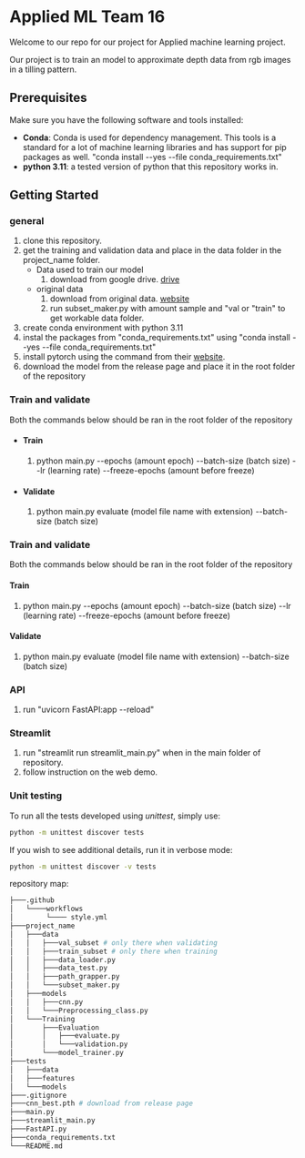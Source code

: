 # Applied ML Team 16

Welcome to our repo for our project for Applied machine learning project.

Our project is to train an model to approximate depth data from rgb images in a tilling pattern.

## Prerequisites
Make sure you have the following software and tools installed:

- **Conda**: Conda is used for dependency management. This tools is a standard for a lot of machine learning libraries and has support for pip packages as well. "conda install --yes --file conda_requirements.txt"
- **python 3.11**: a tested version of python that this repository works in.

## Getting Started
### general
1. clone this repository.
2. get the training and validation data and place in the data folder in the project_name folder.
    * Data used to train our model
        1. download from google drive. [drive](https://drive.google.com/drive/folders/1k_WsVOjaULgb3N2JebxjTVqJjVsw85dP)
    * original data
        1. download from original data. [website](https://diode-dataset.org/)
        2. run subset_maker.py with amount sample and "val or "train" to get workable data folder.
3. create conda environment with python 3.11
4. instal the packages from "conda_requirements.txt" using "conda install --yes --file conda_requirements.txt"
5. install pytorch using the command from their [website](https://pytorch.org/).
6. download the model from the release page and place it in the root folder of the repository

### Train and validate
Both the commands below should be ran in the root folder of the repository

* #### Train
    1. python main.py --epochs (amount epoch) --batch-size (batch size) --lr (learning rate) --freeze-epochs (amount before freeze)

* #### Validate
    1. python main.py evaluate (model file name with extension) --batch-size (batch size)

### Train and validate
Both the commands below should be ran in the root folder of the repository

#### Train
1. python main.py --epochs (amount epoch) --batch-size (batch size) --lr (learning rate) --freeze-epochs (amount before freeze)

#### Validate
1. python main.py evaluate (model file name with extension) --batch-size (batch size)

### API
1. run "uvicorn FastAPI:app --reload"

### Streamlit
1. run "streamlit run streamlit_main.py" when in the main folder of repository.
2. follow instruction on the web demo.

### Unit testing

To run all the tests developed using _unittest_, simply use:
```bash
python -m unittest discover tests
```
If you wish to see additional details, run it in verbose mode:
```bash
python -m unittest discover -v tests
```

repository map:
```bash
├───.github
│   └────workflows
│        └──── style.yml
├───project_name
│   ├───data
│   │   ├───val_subset # only there when validating
│   │   ├───train_subset # only there when training
│   │   ├───data_loader.py
│   │   ├───data_test.py
│   │   ├───path_grapper.py
│   │   └───subset_maker.py
│   ├───models
│   │   ├───cnn.py
│   │   └───Preprocessing_class.py
│   └───Training
│       ├───Evaluation
│       │   ├───evaluate.py
│       │   └───validation.py
│       └───model_trainer.py
├───tests
│   ├───data
│   ├───features
│   └───models
├───.gitignore
├───cnn_best.pth # download from release page
├───main.py
├───streamlit_main.py
├───FastAPI.py
├───conda_requirements.txt
└───README.md
```